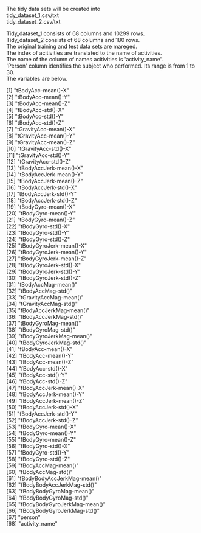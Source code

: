  The tidy data sets will be created into   
 tidy_dataset_1.csv/txt  
 tidy_dataset_2.csv/txt    
 
 Tidy_dataset_1 consists of 68 columns and 10299 rows.  
 Tidy_dataset_2 consists of 68 columns and 180 rows.  
 The original training and test data sets are mareged.  
 The index of acitivities are translated to the name of activities.  
 The name of the column of names acitivities is 'activity_name'.  
 'Person' column identifies the subject who performed. Its range is from 1 to 30.  
 The variables are below.  
 
 [1] "tBodyAcc-mean()-X"           
 [2] "tBodyAcc-mean()-Y"           
 [3] "tBodyAcc-mean()-Z"          
 [4] "tBodyAcc-std()-X"            
 [5] "tBodyAcc-std()-Y"            
 [6] "tBodyAcc-std()-Z"           
 [7] "tGravityAcc-mean()-X"        
 [8] "tGravityAcc-mean()-Y"        
 [9] "tGravityAcc-mean()-Z"       
[10] "tGravityAcc-std()-X"         
[11] "tGravityAcc-std()-Y"         
[12] "tGravityAcc-std()-Z"        
[13] "tBodyAccJerk-mean()-X"       
[14] "tBodyAccJerk-mean()-Y"       
[15] "tBodyAccJerk-mean()-Z"      
[16] "tBodyAccJerk-std()-X"        
[17] "tBodyAccJerk-std()-Y"        
[18] "tBodyAccJerk-std()-Z"       
[19] "tBodyGyro-mean()-X"          
[20] "tBodyGyro-mean()-Y"          
[21] "tBodyGyro-mean()-Z"         
[22] "tBodyGyro-std()-X"           
[23] "tBodyGyro-std()-Y"           
[24] "tBodyGyro-std()-Z"          
[25] "tBodyGyroJerk-mean()-X"      
[26] "tBodyGyroJerk-mean()-Y"      
[27] "tBodyGyroJerk-mean()-Z"     
[28] "tBodyGyroJerk-std()-X"       
[29] "tBodyGyroJerk-std()-Y"       
[30] "tBodyGyroJerk-std()-Z"      
[31] "tBodyAccMag-mean()"          
[32] "tBodyAccMag-std()"           
[33] "tGravityAccMag-mean()"      
[34] "tGravityAccMag-std()"        
[35] "tBodyAccJerkMag-mean()"      
[36] "tBodyAccJerkMag-std()"      
[37] "tBodyGyroMag-mean()"         
[38] "tBodyGyroMag-std()"          
[39] "tBodyGyroJerkMag-mean()"    
[40] "tBodyGyroJerkMag-std()"      
[41] "fBodyAcc-mean()-X"           
[42] "fBodyAcc-mean()-Y"          
[43] "fBodyAcc-mean()-Z"           
[44] "fBodyAcc-std()-X"            
[45] "fBodyAcc-std()-Y"           
[46] "fBodyAcc-std()-Z"            
[47] "fBodyAccJerk-mean()-X"       
[48] "fBodyAccJerk-mean()-Y"      
[49] "fBodyAccJerk-mean()-Z"       
[50] "fBodyAccJerk-std()-X"        
[51] "fBodyAccJerk-std()-Y"       
[52] "fBodyAccJerk-std()-Z"        
[53] "fBodyGyro-mean()-X"          
[54] "fBodyGyro-mean()-Y"         
[55] "fBodyGyro-mean()-Z"          
[56] "fBodyGyro-std()-X"           
[57] "fBodyGyro-std()-Y"          
[58] "fBodyGyro-std()-Z"           
[59] "fBodyAccMag-mean()"          
[60] "fBodyAccMag-std()"          
[61] "fBodyBodyAccJerkMag-mean()"  
[62] "fBodyBodyAccJerkMag-std()"   
[63] "fBodyBodyGyroMag-mean()"    
[64] "fBodyBodyGyroMag-std()"      
[65] "fBodyBodyGyroJerkMag-mean()"   
[66] "fBodyBodyGyroJerkMag-std()"   
[67] "person"                        
[68] "activity_name"     
